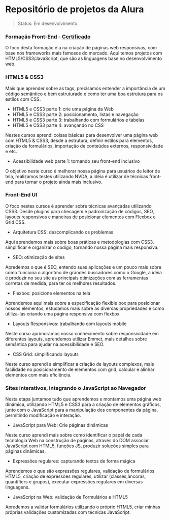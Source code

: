# Repositório de projetos da Alura

> Status: Em desenvolvimento

### Formação Front-End - [Certificado](https://cursos.alura.com.br/degree/certificate/0a4f8490-44b9-4df6-9475-ed3867bb5a34)
O foco desta formação é a na criação de páginas web responsivas, com base nos frameworks mais famosos do mercado. Aqui temos projetos com HTML5/CSS3/JavaScript, que são as linguagens base no desenvolvimento web.

### HTML5 & CSS3
Mais que aprender sobre as tags, precisamos entender a importância de um código semântico e bem estruturado e como ter uma boa estrutura para os estilos com CSS.

* HTML5 e CSS3 parte 1: crie uma página da Web
* HTML5 e CSS3 parte 2: posicionamento, listas e navegação
* HTML5 e CSS3 parte 3: trabalhando com formulários e tabelas
* HTML5 e CSS3 parte 4: avançando no CSS

Nestes cursos aprendi coisas básicas para desenvolver uma página web com HTML5 & CSS3, desde a estrutura, definir estilos para elementos, criação de formulários, importação de conteúdos externos, responsividade e etc.

* Acessibilidade web parte 1: tornando seu front-end inclusivo

O objetivo neste curso é melhorar nossa página para usuários de leitor de tela, realizamos testes utilizando NVDA, a idéia é utilizar de técnicas front-end para tornar o projeto ainda mais inclusivo.

### Front-End UI
O foco nestes cursos é aprender sobre técnicas avançadas utilizando CSS3. Desde plugins para checagem e padronização de códigos, SEO, layouts responsivos e maneiras de posicionar elementos com Flexbox e Grid CSS.

* Arquitetura CSS: descomplicando os problemas

Aqui aprendemos mais sobre boas práticas e metodologias com CSS3, simplificar e organizar o código, tornando nossa página mais responsiva.

* SEO: otimização de sites

Apredemos o que é SEO, entendo suas aplicações e um pouco mais sobre como funciona o algoritmo de grandes buscadores como o Google, a idéia é produzir no seu site as principais otimizações com as ferramentas corretas de medida, para ter os melhores resultados.

* Flexbox: posicione elementos na tela

Aprendemos aqui mais sobre a especificação flexible box para posicionar nossos elementos, estudamos mais sobre as diversas propriedades e como utiliza-las criando uma página responsiva com flexbox.

* Layouts Responsivos: trabalhando com layouts mobile

Neste curso aprimoramos nosso conhecimento sobre responsividade em diferentes layouts, aprendemos utilizar Emmet, mais detalhes sobre semântica para ajudar na acessibilidade e SEO.

* CSS Grid: simplificando layouts

Neste curso aprendi a simplificar a criação de layouts complexos, mais facilidade no posicionamento de elementos com grid, calcular e alinhar elementos com mais eficiência.

### Sites interativos, integrando o JavaScript ao Navegador
Nesta etapa juntamos tudo que aprendemos e montamos uma página web dinâmica, utilizando HTML5 e CSS3 para a criação de elementos gráficos, junto com o JavaScript para a manipulação dos componentes da página, permitindo modificação e interação.

* JavaScript para Web: Crie páginas dinâmicas

Neste curso aprendi mais sobre como identificar o papél de cada tecnologia Web na construção de páginas, através do DOM associar JavaScript com HTML5, funções JS, produzir soluções simples para páginas dinâmicas.

* Expressões regulares: capturando textos de forma mágica

Aprendemos o que são expressões regulares, validação de formulários HTML5, criação de expressões regulares, utilizar (classes,âncoras, quantifiers e grupos), executar expressões regulares em diversas linguagens.

 * JavaScript na Web: validação de Formulários e HTML5

Apredemos a validar formulários utilizando o próprio HTML5, criar minhas próprias validações customizadas com técnicas JavaScript.


